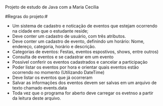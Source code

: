 Projeto de estudo de Java com a Maria Cecilia

#Regras do projeto:#

- Um sistema de cadastro e noticação de eventos que estejam ocorrendo na cidade em que o estudante reside;
- Deve conter um cadastro de usuário, com três atributos. 
- Deve conter um cadastro de evento, definindo um horário: Nome, endereço, categoria, horário e descrição. 
- Categorias de eventos: Festas, eventos espostivos, shows, entre outros)
- Consulta de eventos e se cadastrar em um evento
- Possível conferir os eventos cadastrados e cancelar a participação
- Poder listar os eventos por hora e orientar quais eventos estão ocorrendo no momento (Utilizando DateTime)
- Deve listar os eventos que já ocorreram 
- Salvar as informações dos eventos devem ser salvas em um arquivo de texto chamado events.data
- Toda vez que o programa for aberto deve carregar os evetnso a partir da leitura deste arquivo.